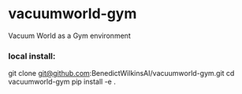 # vacuumworld-gym
Vacuum World as a Gym environment

### local install:

git clone git@github.com:BenedictWilkinsAI/vacuumworld-gym.git 
cd vacuumworld-gym 
pip install -e . 
